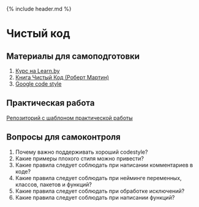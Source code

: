 {% include header.md %}

Чистый код
====================

Материалы для самоподготовки
---------------------
1. [Курс на Learn.by](https://learn.by/courses/course-v1:EPAM+CC+ext1/about)
1. [Книга Чистый Код (Роберт Мартин)](./books/Чистый%20Код%20(Роберт%20Мартин).djvu)
1. [Google code style](https://google.github.io/styleguide/javaguide.html)

Практическая работа
---------------------
[Репозиторий с шаблоном практической работы](https://github.com/JAVA-ONLINE-EDUCATION-COURSE/clean-code-practice)

Вопросы для самоконтроля
---------------------
1. Почему важно поддерживать хороший codestyle?
1. Какие примеры плохого стиля можно привести?
1. Какие правила следует соблюдать при написании комментариев в коде?
1. Какие правила следует соблюдать при нейминге переменных, классов, пакетов и функций?
1. Какие правила следует соблюдать при обработке исключений?
1. Какие правила следует соблюдать при написании функций?
